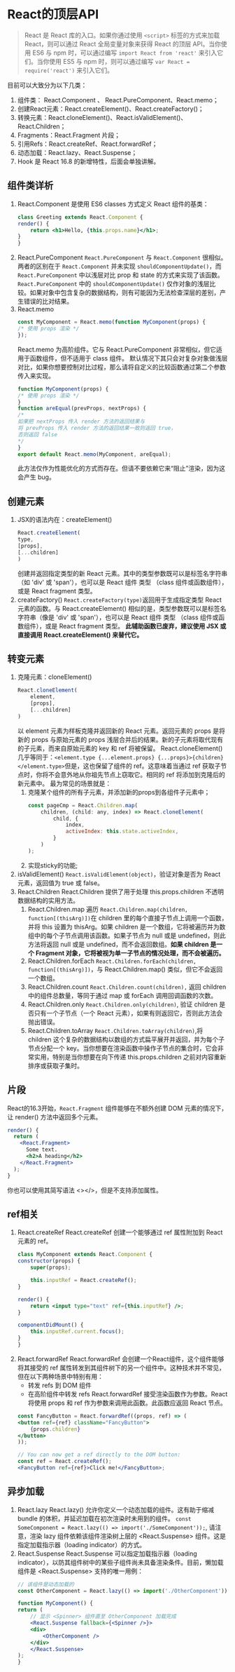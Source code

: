 # React的顶层API
>React 是 React 库的入口。如果你通过使用 `<script>` 标签的方式来加载 React，则可以通过 React 全局变量对象来获得 React 的顶层 API。当你使用 ES6 与 npm 时，可以通过编写 `import React from 'react'` 来引入它们。当你使用 ES5 与 npm 时，则可以通过编写 `var React = require('react')` 来引入它们。

目前可以大致分为以下几类：
1. 组件类： React.Component 、 React.PureComponent、React.memo；
2. 创建React元素：React.createElement()、React.createFactory()；
3. 转换元素：React.cloneElement()、React.isValidElement()、React.Children；
4. Fragments：React.Fragment 片段；
5. 引用Refs：React.createRef、React.forwardRef；
6. 动态加载：React.lazy、React.Suspense；
7. Hook 是 React 16.8 的新增特性，后面会单独讲解。


## 组件类详析
1. React.Component 是使用 ES6 classes 方式定义 React 组件的基类：
    ````jsx
    class Greeting extends React.Component {
    render() {
        return <h1>Hello, {this.props.name}</h1>;
    }
    }
    ````
2. React.PureComponent
    `React.PureComponent` 与 `React.Component` 很相似。两者的区别在于 `React.Component` 并未实现 `shouldComponentUpdate()`，而 `React.PureComponent` 中以浅层对比 prop 和 state 的方式来实现了该函数。`React.PureComponent` 中的 `shouldComponentUpdate()` 仅作对象的浅层比较。如果对象中包含复杂的数据结构，则有可能因为无法检查深层的差别，产生错误的比对结果。
3. React.memo
    ````jsx
    const MyComponent = React.memo(function MyComponent(props) {
    /* 使用 props 渲染 */
    });
    ````
    React.memo 为高阶组件。它与 React.PureComponent 非常相似，但它适用于函数组件，但不适用于 class 组件。
    默认情况下其只会对复杂对象做浅层对比，如果你想要控制对比过程，那么请将自定义的比较函数通过第二个参数传入来实现。
    ````jsx
    function MyComponent(props) {
    /* 使用 props 渲染 */
    }
    function areEqual(prevProps, nextProps) {
    /*
    如果把 nextProps 传入 render 方法的返回结果与
    将 prevProps 传入 render 方法的返回结果一致则返回 true，
    否则返回 false
    */
    }
    export default React.memo(MyComponent, areEqual);
    ````
    此方法仅作为性能优化的方式而存在。但请不要依赖它来“阻止”渲染，因为这会产生 bug。

## 创建元素
1. JSX的语法内在：createElement()
    ````jsx
    React.createElement(
    type,
    [props],
    [...children]
    )
    ````
    创建并返回指定类型的新 React 元素。其中的类型参数既可以是标签名字符串（如 'div' 或 'span'），也可以是 React 组件 类型 （class 组件或函数组件），或是 React fragment 类型。
2. createFactory()
    `React.createFactory(type)`返回用于生成指定类型 React 元素的函数。与 React.createElement() 相似的是，类型参数既可以是标签名字符串（像是 'div' 或 'span'），也可以是 React 组件 类型 （class 组件或函数组件），或是 React fragment 类型。
    **此辅助函数已废弃，建议使用 JSX 或直接调用 React.createElement() 来替代它。**

## 转变元素
1. 克隆元素：cloneElement()
    ````jsx
    React.cloneElement(
        element,
        [props],
        [...children]
    )
    ````
    以 element 元素为样板克隆并返回新的 React 元素。返回元素的 props 是将新的 props 与原始元素的 props 浅层合并后的结果。新的子元素将取代现有的子元素，而来自原始元素的 key 和 ref 将被保留。
    React.cloneElement() 几乎等同于：`<element.type {...element.props} {...props}>{children}</element.type>`但是，这也保留了组件的 ref。这意味着当通过 ref 获取子节点时，你将不会意外地从你祖先节点上窃取它。相同的 ref 将添加到克隆后的新元素中。
    最为常见的场景就是：
    1. 克隆某个组件的所有子元素，并添加新的props到各组件子元素中；
        ````jsx
        const pageCmp = React.Children.map(
            children, (child: any, index) => React.cloneElement(
                child, {
                    index,
                    activeIndex: this.state.activeIndex,
                }
            )
        );
        ````
    2. 实现sticky的功能;
2. isValidElement()
    `React.isValidElement(object)`，验证对象是否为 React 元素，返回值为 true 或 false。
3. React.Children
    React.Children 提供了用于处理 this.props.children 不透明数据结构的实用方法。
    1. React.Children.map 遍历
    `React.Children.map(children, function[(thisArg)])`在 children 里的每个直接子节点上调用一个函数，并将 this 设置为 thisArg。如果 children 是一个数组，它将被遍历并为数组中的每个子节点调用该函数。如果子节点为 null 或是 undefined，则此方法将返回 null 或是 undefined，而不会返回数组。**如果 children 是一个 Fragment 对象，它将被视为单一子节点的情况处理，而不会被遍历。**
    2. React.Children.forEach
    `React.Children.forEach(children, function[(thisArg)])`，与 React.Children.map() 类似，但它不会返回一个数组。
    3. React.Children.count
    `React.Children.count(children),` 返回 children 中的组件总数量，等同于通过 map 或 forEach 调用回调函数的次数。
    4. React.Children.only
    `React.Children.only(children)`, 验证 children 是否只有一个子节点（一个 React 元素），如果有则返回它，否则此方法会抛出错误。
    5. React.Children.toArray
    `React.Children.toArray(children)`,将 children 这个复杂的数据结构以数组的方式扁平展开并返回，并为每个子节点分配一个 key。当你想要在渲染函数中操作子节点的集合时，它会非常实用，特别是当你想要在向下传递 this.props.children 之前对内容重新排序或获取子集时。

## 片段
React的16.3开始，`React.Fragment` 组件能够在不额外创建 DOM 元素的情况下，让 render() 方法中返回多个元素。
````jsx
render() {
  return (
    <React.Fragment>
      Some text.
      <h2>A heading</h2>
    </React.Fragment>
  );
}
````
你也可以使用其简写语法 <></>，但是不支持添加属性。

## ref相关
1. React.createRef
    React.createRef 创建一个能够通过 ref 属性附加到 React 元素的 ref。
    ````jsx
    class MyComponent extends React.Component {
    constructor(props) {
        super(props);

        this.inputRef = React.createRef();
    }

    render() {
        return <input type="text" ref={this.inputRef} />;
    }

    componentDidMount() {
        this.inputRef.current.focus();
    }
    }
    ````
2. React.forwardRef
    React.forwardRef 会创建一个React组件，这个组件能够将其接受的 ref 属性转发到其组件树下的另一个组件中。这种技术并不常见，但在以下两种场景中特别有用：
    * 转发 refs 到 DOM 组件
    * 在高阶组件中转发 refs
    React.forwardRef 接受渲染函数作为参数。React 将使用 props 和 ref 作为参数来调用此函数。此函数应返回 React 节点。
    ````jsx
    const FancyButton = React.forwardRef((props, ref) => (
    <button ref={ref} className="FancyButton">
        {props.children}
    </button>
    ));

    // You can now get a ref directly to the DOM button:
    const ref = React.createRef();
    <FancyButton ref={ref}>Click me!</FancyButton>;
    ````

## 异步加载
1. React.lazy
    React.lazy() 允许你定义一个动态加载的组件。这有助于缩减 bundle 的体积，并延迟加载在初次渲染时未用到的组件。
    `const SomeComponent = React.lazy(() => import('./SomeComponent'));`, 请注意，渲染 lazy 组件依赖该组件渲染树上层的 <React.Suspense> 组件。这是指定加载指示器（loading indicator）的方式。
2. React.Suspense
    React.Suspense 可以指定加载指示器（loading indicator），以防其组件树中的某些子组件尚未具备渲染条件。目前，懒加载组件是 <React.Suspense> 支持的唯一用例：
    ````jsx
    // 该组件是动态加载的
    const OtherComponent = React.lazy(() => import('./OtherComponent'));

    function MyComponent() {
    return (
        // 显示 <Spinner> 组件直至 OtherComponent 加载完成
        <React.Suspense fallback={<Spinner />}>
        <div>
            <OtherComponent />
        </div>
        </React.Suspense>
    );
    }
    ````





